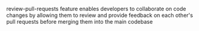review-pull-requests feature enables developers to collaborate on code changes by allowing them to review and provide feedback on each other's pull requests before merging them into the main codebase
